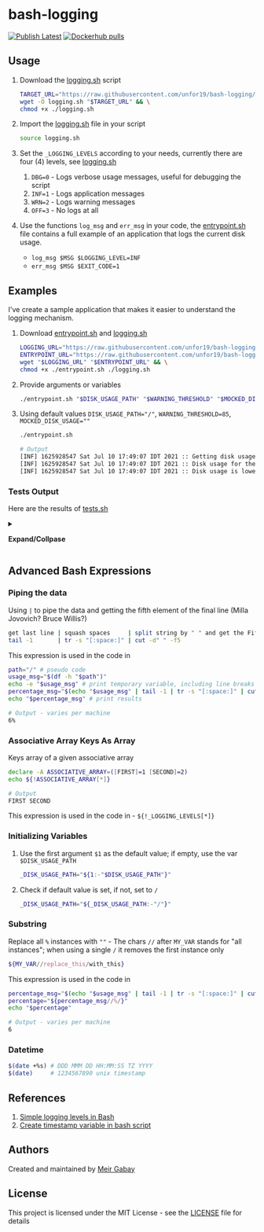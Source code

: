 # bash-logging

[![Publish Latest](https://github.com/unfor19/bash-logging/actions/workflows/publish-latest.yml/badge.svg)](https://github.com/unfor19/bash-logging/actions/workflows/publish-latest.yml) [![Dockerhub pulls](https://img.shields.io/docker/pulls/unfor19/bash-logging)](https://hub.docker.com/r/unfor19/bash-logging)

## Usage

1. Download the [logging.sh](https://github.com/unfor19/bash-logging/blob/master/logging.sh) script
    ```bash
    TARGET_URL="https://raw.githubusercontent.com/unfor19/bash-logging/master/logging.sh" && \
    wget -O logging.sh "$TARGET_URL" && \
    chmod +x ./logging.sh
    ```
1. Import the [logging.sh](https://github.com/unfor19/bash-logging/blob/master/logging.sh) file in your script
   ```bash
   source logging.sh
   ```

1. Set the `_LOGGING_LEVELS` according to your needs, currently there are four (4) levels, see [logging.sh](https://github.com/unfor19/bash-logging/blob/master/logging.sh#L5)
   1. `DBG=0` - Logs verbose usage messages, useful for debugging the script
   2. `INF=1` - Logs application messages
   3. `WRN=2` - Logs warning messages
   4. `OFF=3` - No logs at all

1. Use the functions `log_msg` and `err_msg` in your code, the [entrypoint.sh](https://github.com/unfor19/bash-logging/blob/master/entrypoint.sh) file contains a full example of an application that logs the current disk usage.
   - `log_msg $MSG $LOGGING_LEVEL=INF`
   - `err_msg $MSG $EXIT_CODE=1`


## Examples

I've create a sample application that makes it easier to understand the logging mechanism.

1. Download [entrypoint.sh](https://github.com/unfor19/bash-logging/blob/master/entrypoint.sh) and [logging.sh](https://github.com/unfor19/bash-logging/blob/master/logging.sh)
    ```bash
    LOGGING_URL="https://raw.githubusercontent.com/unfor19/bash-logging/master/logging.sh" && \
    ENTRYPOINT_URL="https://raw.githubusercontent.com/unfor19/bash-logging/master/entrypoint.sh" && \
    wget "$LOGGING_URL" "$ENTRYPOINT_URL" && \
    chmod +x ./entrypoint.sh ./logging.sh
    ```
2. Provide arguments or variables
    ```bash
    ./entrypoint.sh "$DISK_USAGE_PATH" "$WARNING_THRESHOLD" "$MOCKED_DISK_USAGE"
    ```

3. Using default values `DISK_USAGE_PATH="/"`, `WARNING_THRESHOLD=85`, `MOCKED_DISK_USAGE=""`
   ```bash
   ./entrypoint.sh
   ```

   ```bash
   # Output
   [INF] 1625928547 Sat Jul 10 17:49:07 IDT 2021 :: Getting disk usage ...
   [INF] 1625928547 Sat Jul 10 17:49:07 IDT 2021 :: Disk usage for the path "/" is 6%
   [INF] 1625928547 Sat Jul 10 17:49:07 IDT 2021 :: Disk usage is lower than the warning threshold of 85%
   ```

### Tests Output

Here are the results of [tests.sh](https://github.com/unfor19/bash-logging/blob/master/tests.sh)

<details>

<summary>

**Expand/Collpase**

</summary>

<!-- tests_start -->
Auto generated by replacer action
<!-- tests_end -->

</details>

## Advanced Bash Expressions

### Piping the data

Using `|` to pipe the data and getting the fifth element of the final line (Milla Jovovich? Bruce Willis?)
```bash
get last line | squash spaces     | split string by " " and get the Fifth Element 
tail -1       | tr -s "[:space:]" | cut -d" " -f5
```

This expression is used in the code in

```bash
path="/" # pseudo code
usage_msg="$(df -h "$path")"
echo -e "$usage_msg" # print temporary variable, including line breaks `-e`
percentage_msg="$(echo "$usage_msg" | tail -1 | tr -s "[:space:]" | cut -d" " -f5)"
echo "$percentage_msg" # print results
```

```bash
# Output - varies per machine
6%
```

### Associative Array Keys As Array

Keys array of a given associative array
```bash 
declare -A ASSOCIATIVE_ARRAY=([FIRST]=1 [SECOND]=2)
echo ${!ASSOCIATIVE_ARRAY[*]}
```

```bash
# Output
FIRST SECOND
```

This expression is used in the code in - `${!_LOGGING_LEVELS[*]}`


### Initializing Variables

1. Use the first argument `$1` as the default value; if empty, use the var `$DISK_USAGE_PATH`

   ```bash
   _DISK_USAGE_PATH="${1:-"$DISK_USAGE_PATH"}"
   ```

1. Check if default value is set, if not, set to `/`
   ```bash
   _DISK_USAGE_PATH="${_DISK_USAGE_PATH:-"/"}"
   ```

### Substring

Replace all `%` instances with `""` - The chars `//` after `MY_VAR` stands for "all instances"; when using a single `/` it removes the first instance only
```bash
${MY_VAR//replace_this/with_this}
```

This expression is used in the code in

```bash
percentage_msg="$(echo "$usage_msg" | tail -1 | tr -s "[:space:]" | cut -d" " -f5)" # pseudo code
percentage="${percentage_msg//%/}"
echo "$percentage"
```

```bash
# Output - varies per machine
6
```

### Datetime

```bash
$(date +%s) # DDD MMM DD HH:MM:SS TZ YYYY
$(date)     # 1234567890 unix timestamp
```

## References

1. [Simple logging levels in Bash](https://stackoverflow.com/a/48087251/5285732)
2. [Create timestamp variable in bash script](https://stackoverflow.com/questions/17066250/create-timestamp-variable-in-bash-script)

## Authors

Created and maintained by [Meir Gabay](https://github.com/unfor19)

## License

This project is licensed under the MIT License - see the [LICENSE](https://github.com/unfor19/bash-logging/blob/master/LICENSE) file for details
